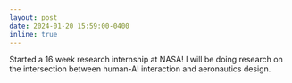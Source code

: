 ```yaml
---
layout: post
date: 2024-01-20 15:59:00-0400
inline: true
---
```


Started a 16 week research internship at NASA! I will be doing research on the intersection between human-AI interaction and aeronautics design.
